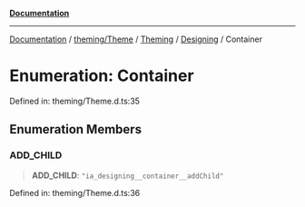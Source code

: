 [**Documentation**](../../../../../../../index.md)

***

[Documentation](../../../../../../../index.md) / [theming/Theme](../../../../../index.md) / [Theming](../../../index.md) / [Designing](../index.md) / Container

# Enumeration: Container

Defined in: theming/Theme.d.ts:35

## Enumeration Members

### ADD\_CHILD

> **ADD\_CHILD**: `"ia_designing__container__addChild"`

Defined in: theming/Theme.d.ts:36
